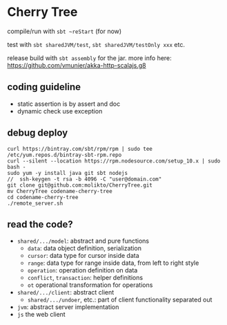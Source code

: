 # Cherry Tree


compile/run with `sbt ~reStart` (for now)


test with `sbt sharedJVM/test`, `sbt sharedJVM/testOnly xxx` etc.

release build with `sbt assembly` for the jar. more info here: https://github.com/vmunier/akka-http-scalajs.g8

## coding guideline

* static assertion is by assert and doc
* dynamic check use exception

## debug deploy

```
curl https://bintray.com/sbt/rpm/rpm | sudo tee /etc/yum.repos.d/bintray-sbt-rpm.repo
curl --silent --location https://rpm.nodesource.com/setup_10.x | sudo bash -
sudo yum -y install java git sbt nodejs
//  ssh-keygen -t rsa -b 4096 -C "user@domain.com"
git clone git@github.com:molikto/CherryTree.git
mv CherryTree codename-cherry-tree
cd codename-cherry-tree
./remote_server.sh
```


## read the code?

* `shared/.../model`: abstract and pure functions
    * `data`: data object definition, serialization
    * `cursor`: data type for cursor inside data
    * `range`: data type for range inside data, from left to right style
    * `operation`: operation definition on data
    * `conflict`, `transaction`: helper definitions
    * `ot` operational transformation for operations
* `shared/.../client`: abstract client
    * `shared/.../undoer`, etc.: part of client functionality separated out
* `jvm`: abstract server implementation
* `js` the web client

